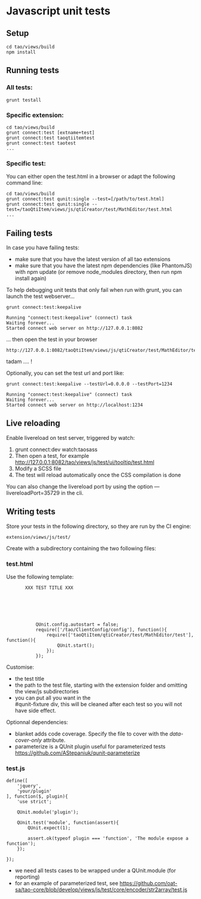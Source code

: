 <!--
created_at: '2016-03-21 10:13:00'
updated_at: '2016-09-29 15:17:24'
authors:
    - 'Bertrand Chevrier'
tags: {  }
-->

Javascript unit tests
=====================

Setup
-----

    cd tao/views/build
    npm install

Running tests
-------------

### All tests:

    grunt testall

### Specific extension:

    cd tao/views/build
    grunt connect:test [extname+test]
    grunt connect:test taoqtiitemtest
    grunt connect:test taotest
    ...

### Specific test:

You can either open the test.html in a browser or adapt the following command line:

    cd tao/views/build
    grunt connect:test qunit:single --test=[/path/to/test.html]
    grunt connect:test qunit:single --test=/taoQtiItem/views/js/qtiCreator/test/MathEditor/test.html
    ...

Failing tests
-------------

In case you have failing tests:

-   make sure that you have the latest version of all tao extensions
-   make sure that you have the latest npm dependencies (like PhantomJS) with npm update (or remove node_modules directory, then run npm install again)

To help debugging unit tests that only fail when run with grunt, you can launch the test webserver…

    grunt connect:test:keepalive

    Running "connect:test:keepalive" (connect) task
    Waiting forever...
    Started connect web server on http://127.0.0.1:8082

… then open the test in your browser

    http://127.0.0.1:8082/taoQtiItem/views/js/qtiCreator/test/MathEditor/test.html

tadam …. !

Optionally, you can set the test url and port like:

    grunt connect:test:keepalive --testUrl=0.0.0.0 --testPort=1234

    Running "connect:test:keepalive" (connect) task
    Waiting forever...
    Started connect web server on http://localhost:1234

Live reloading
--------------

Enable livereload on test server, triggered by watch:

1.  grunt connect:dev watch:taosass
2.  Then open a test, for example http://127.0.0.1:8082/tao/views/js/test/ui/tooltip/test.html
3.  Modify a SCSS file
4.  The test will reload automatically once the CSS compilation is done

You can also change the livereload port by using the option —livereloadPort=35729 in the cli.

Writing tests
-------------

Store your tests in the following directory, so they are run by the CI engine:

    extension/views/js/test/

Create with a subdirectory containing the two following files:

### test.html

Use the following template:





           XXX TEST TITLE XXX






               QUnit.config.autostart = false;
               require(['/tao/ClientConfig/config'], function(){
                   require(['taoQtiItem/qtiCreator/test/MathEditor/test'], function(){
                       QUnit.start();
                   });
               });







Customise:

-   the test title
-   the path to the test file, starting with the extension folder and omitting the view/js subdirectories
-   you can put all you want in the <br/>
#qunit-fixture div, this will be cleaned after each test so you will not have side effect.

Optionnal dependencies:

-   blanket adds code coverage. Specify the file to cover with the *data-cover-only* attribute.
-   parameterize is a QUnit plugin useful for parameterized tests https://github.com/AStepaniuk/qunit-parameterize

### test.js

    define([
        'jquery',
        'your/plugin'
    ], function($, plugin){
        'use strict';

        QUnit.module('plugin');

        QUnit.test('module', function(assert){
            QUnit.expect(1);

            assert.ok(typeof plugin === 'function', 'The module expose a function');
        });

    });

-   we need all tests cases to be wrapped under a QUnit.module (for reporting)
-   for an example of parameterized test, see https://github.com/oat-sa/tao-core/blob/develop/views/js/test/core/encoder/str2array/test.js


